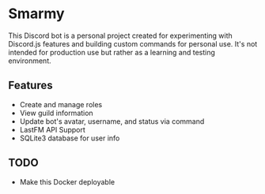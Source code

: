 # Smarmy

This Discord bot is a personal project created for experimenting with Discord.js features and building custom commands for personal use. It\'s not intended for production use but rather as a learning and testing environment.

## Features

- Create and manage roles
- View guild information
- Update bot's avatar, username, and status via command
- LastFM API Support
- SQLite3 database for user info

## TODO

- Make this Docker deployable
